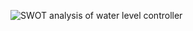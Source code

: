![SWOT analysis of water level controller](https://user-images.githubusercontent.com/98880912/154837201-bebfd2c7-4ef6-47da-9609-61755dbcfe32.png)

